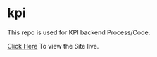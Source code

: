 kpi
===

This repo is used for KPI backend Process/Code.


<a target="_blank" href="http://kpi.net16.net/site/">Click Here</a> To view the Site live.

